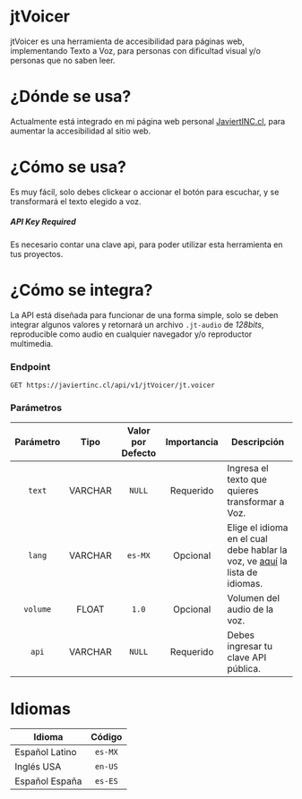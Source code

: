 # jtVoicer

jtVoicer es una herramienta de accesibilidad para páginas web, implementando Texto a Voz, para personas con dificultad visual y/o personas que no saben leer.

# ¿Dónde se usa?

Actualmente está integrado en mi página web personal [JaviertINC.cl](https://javiertinc.cl), para aumentar la accesibilidad al sitio web.

# ¿Cómo se usa?

Es muy fácil, solo debes clickear o accionar el botón para escuchar, y se transformará el texto elegido a voz.

##### API Key Required

Es necesario contar una clave api, para poder utilizar esta herramienta en tus proyectos.

# ¿Cómo se integra?

La API  está diseñada para funcionar de una forma simple, solo se deben integrar algunos valores y retornará un archivo `.jt-audio` de *128bits*, reproducible como audio en cualquier navegador y/o reproductor multimedia.

### Endpoint
```
GET https://javiertinc.cl/api/v1/jtVoicer/jt.voicer
```

### Parámetros
| Parámetro | Tipo | Valor por Defecto | Importancia | Descripción |  
| :-----: | :-----: | :-----: | :-----: | --- |  
| `text` | VARCHAR | `NULL` | Requerido | Ingresa el texto que quieres transformar a Voz. |  
| `lang` | VARCHAR | `es-MX` | Opcional | Elige el idioma en el cual debe hablar la voz, ve [aquí](#idiomas) la lista de idiomas. |  
| `volume` | FLOAT | `1.0` | Opcional | Volumen del audio de la voz. |  
| `api` | VARCHAR | `NULL` | Requerido | Debes ingresar tu clave API pública. |  


# Idiomas

| Idioma | Código |
| --- | :-----: |
| Español Latino | `es-MX` |
| Inglés USA | `en-US` |
| Español España | `es-ES` |
